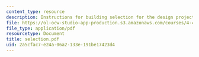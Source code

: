 ```yaml
---
content_type: resource
description: Instructions for building selection for the design project.
file: https://ol-ocw-studio-app-production.s3.amazonaws.com/courses/4-401-introduction-to-building-technology-spring-2006/2a5cfac7e24a06a2133e191be17423d4_selection.pdf
file_type: application/pdf
resourcetype: Document
title: selection.pdf
uid: 2a5cfac7-e24a-06a2-133e-191be17423d4
---
```

